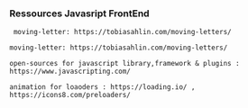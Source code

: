 ### Ressources Javasript FrontEnd

```
 moving-letter: https://tobiasahlin.com/moving-letters/
```

```
moving-letter: https://tobiasahlin.com/moving-letters/
```

```
open-sources for javascript library,framework & plugins : https://www.javascripting.com/
```

```
animation for loaoders : https://loading.io/ , 
https://icons8.com/preloaders/
```
